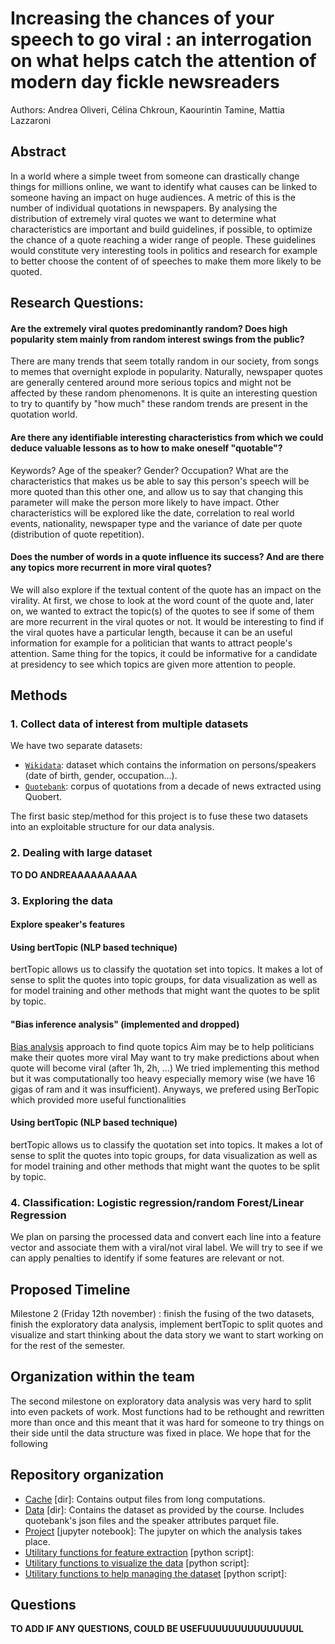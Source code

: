 # Increasing the chances of your speech to go viral : an interrogation on what helps catch the attention of modern day fickle newsreaders 
Authors: Andrea Oliveri, Célina Chkroun, Kaourintin Tamine, Mattia Lazzaroni


## Abstract 
In a world where a simple tweet from someone can drastically change things for millions online, we want to identify what causes can be linked to someone having an impact on huge audiences. A metric of this is the number of individual quotations in newspapers. By analysing the distribution of extremely viral quotes we want to determine what characteristics are important and build guidelines, if possible, to optimize the chance of a quote reaching a wider range of people. These guidelines would constitute very interesting tools in politics and research for example to better choose the content of of speeches to make them more likely to be quoted. 


## **Research Questions:**

#### **Are the extremely viral quotes predominantly random? Does high popularity stem mainly from random interest swings from the public?**
There are many trends that seem totally random in our society, from songs  to memes that overnight explode in popularity. Naturally, newspaper quotes are generally centered around more serious topics and might not be affected by these random phenomenons. It is quite an interesting question to try to quantify by "how much" these random trends are present in the quotation world.

#### **Are there any identifiable interesting characteristics from which we could deduce valuable lessons as to how to make oneself "quotable"?**
Keywords? Age of the speaker? Gender? Occupation? What are the characteristics that makes us be able to say this person's speech will be more quoted than this other one, and allow us to say that changing this parameter will make the person more likely to have impact.
Other characteristics will be explored like the date, correlation to real world events, nationality, newspaper type and the variance of date per quote (distribution of quote repetition).

#### **Does the number of words in a quote influence its success? And are there any topics more recurrent in more viral quotes?**
We will also explore if the textual content of the quote has an impact on the virality. At first, we chose to look at the word count of the quote and, later on, we wanted to extract the topic(s) of the quotes to see if some of them are more recurrent in the viral quotes or not. It would be interesting to find if the viral quotes have a particular length, because it can be an useful information for example for a politician that wants to attract people's attention. Same thing for the topics, it could be informative for a candidate at presidency to see which topics are given more attention to people.

## Methods

### 1. Collect data of interest from multiple datasets
We have two separate datasets:
- [`Wikidata`](https://www.wikidata.org/wiki/Wikidata:Main_Page): dataset which contains the information on persons/speakers (date of birth, gender, occupation...).
- [`Quotebank`](https://zenodo.org/record/4277311#.YYpVGWDMJhE): corpus of quotations from a decade of news extracted using Quobert.

 The first basic step/method for this project is to fuse these two datasets into an exploitable structure for our data analysis.

### 2. Dealing with large dataset
**TO DO ANDREAAAAAAAAAA**

### 3. Exploring the data

#### Explore speaker's features

#### Using bertTopic (NLP based technique)
bertTopic allows us to classify the quotation set into topics. It makes a lot of sense to split the quotes into topic groups, for data visualization as well as for model training and other methods that might want the quotes to be split by topic. 

#### "Bias inference analysis" (implemented and dropped)
[Bias analysis](https://www.researchgate.net/profile/Ali-Minai/publication/267559458_Online_News_Media_Bias_Analysis_using_an_LDA-NLP_Approach/links/570b2cf808aea66081376d8b/Online-News-Media-Bias-Analysis-using-an-LDA-NLP-Approach.pdf) approach to find quote topics
Aim may be to help politicians make their quotes more viral
May want to try make predictions about when quote will become viral (after 1h, 2h, ...)
We tried implementing this method but it was computationally too heavy especially memory wise (we have 16 gigas of ram and it was insufficient). Anyways, we prefered using
BerTopic which provided more useful functionalities

#### Using bertTopic (NLP based technique)
bertTopic allows us to classify the quotation set into topics. It makes a lot of sense to split the quotes into topic groups, for data visualization as well as for model training and other methods that might want the quotes to be split by topic. 

### 4. Classification: Logistic regression/random Forest/Linear Regression
We plan on parsing the processed data and convert each line into a feature vector and associate them with a viral/not viral label.
We will try to see if we can apply penalties to identify if some features are relevant or not.
 
## Proposed Timeline

Milestone 2 (Friday 12th november) : finish the fusing of the two datasets, finish the exploratory data analysis, implement bertTopic to split quotes and visualize and start thinking about the data story we want to start working on for the rest of the semester. 


## Organization within the team

The second milestone on exploratory data analysis was very hard to split into even packets of work. Most functions had to be rethought and rewritten more than once and this meant that it was hard for someone to try things on their side until the data structure was fixed in place. 
We hope that for the following 


## Repository organization

- [Cache](Cache) [dir]: Contains output files from long computations.
- [Data](Data) [dir]: Contains the dataset as provided by the course. Includes quotebank's json files and the speaker attributes parquet file.
- [Project](Project.ipynb) [jupyter notebook]: The jupyter on which the analysis takes place.
- [Utilitary functions for feature extraction](feature_extraction.py) [python script]: 
- [Utilitary functions to visualize the data](plot.py) [python script]: 
- [Utilitary functions to help managing the dataset](utils.py) [python script]: 

## Questions

**TO ADD IF ANY QUESTIONS, COULD BE USEFUUUUUUUUUUUUUUUL**
